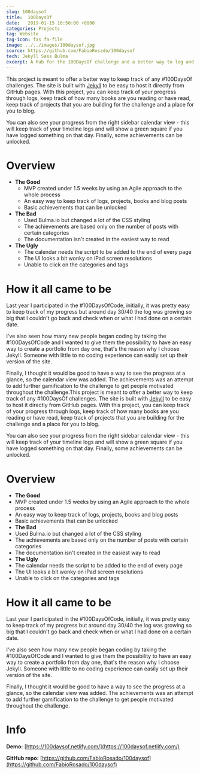 ```yaml
---
slug: 100daysof
title:  100DaysOf
date:   2019-01-15 10:50:00 +0000
categories: Projects
tag: Website
tag-icon: fas fa-file
image: ../../images/100daysof.jpg
source: https://github.com/FabioRosado/100daysof
tech: Jekyll Sass Bulma
excerpt: A hub for the 100DaysOf challenge and a better way to log and keep track of the user progress.
---
```

This project is meant to offer a better way to keep track of any #100DaysOf challenges. The site is built with [Jekyll](http://jekyllrb.com) to be easy to host it directly from GitHub pages. With this project, you can keep track of your progress through logs, keep track of how many books are you reading or have read, keep track of projects that you are building for the challenge and a place for you to blog.

You can also see your progress from the right sidebar calendar view - this will keep track of your timeline logs and will show a green square if you have logged something on that day. Finally, some achievements can be unlocked.

# Overview

- **The Good**
  - MVP created under 1.5 weeks by using an Agile approach to the whole process
  - An easy way to keep track of logs, projects, books and blog posts
  - Basic achievements that can be unlocked
- **The Bad**
  - Used Bulma.io but changed a lot of the CSS styling
  - The achievements are based only on the number of posts with certain categories
  - The documentation isn't created in the easiest way to read
- **The Ugly**
  - The calendar needs the script to be added to the end of every page
  - The UI looks a bit wonky on iPad screen resolutions
  - Unable to click on the categories and tags

# How it all came to be

Last year I participated in the #100DaysOfCode, initially, it was pretty easy to keep track of my progress but around day 30/40 the log was growing so big that I couldn't go back and check when or what I had done on a certain date.

I've also seen how many new people began coding by taking the #100DaysOfCode and I wanted to give them the possibility to have an easy way to create a portfolio from day one, that's the reason why I choose Jekyll. Someone with little to no coding experience can easily set up their version of the site.

Finally, I thought it would be good to have a way to see the progress at a glance, so the calendar view was added. The achievements was an attempt to add further gamification to the challenge to get people motivated throughout the challenge.This project is meant to offer a better way to keep track of any #100DaysOf challenges. The site is built with [Jekyll](http://jekyllrb.com) to be easy to host it directly from GitHub pages. With this project, you can keep track of your progress through logs, keep track of how many books are you reading or have read, keep track of projects that you are building for the challenge and a place for you to blog.

You can also see your progress from the right sidebar calendar view - this will keep track of your timeline logs and will show a green square if you have logged something on that day. Finally, some achievements can be unlocked.

# Overview

- **The Good**
 - MVP created under 1.5 weeks by using an Agile approach to the whole process
 - An easy way to keep track of logs, projects, books and blog posts
 - Basic achievements that can be unlocked
- **The Bad**
 - Used Bulma.io but changed a lot of the CSS styling
 - The achievements are based only on the number of posts with certain categories
 - The documentation isn't created in the easiest way to read
- **The Ugly**
 - The calendar needs the script to be added to the end of every page
 - The UI looks a bit wonky on iPad screen resolutions
 - Unable to click on the categories and tags

# How it all came to be

Last year I participated in the #100DaysOfCode, initially, it was pretty easy to keep track of my progress but around day 30/40 the log was growing so big that I couldn't go back and check when or what I had done on a certain date.

I've also seen how many new people began coding by taking the #100DaysOfCode and I wanted to give them the possibility to have an easy way to create a portfolio from day one, that's the reason why I choose Jekyll. Someone with little to no coding experience can easily set up their version of the site.

Finally, I thought it would be good to have a way to see the progress at a glance, so the calendar view was added. The achievements was an attempt to add further gamification to the challenge to get people motivated throughout the challenge.

# Info

**Demo:** [https://100daysof.netlify.com/](https://100daysof.netlify.com/)

**GitHub repo:** [https://github.com/FabioRosado/100daysof](https://github.com/FabioRosado/100daysof)
